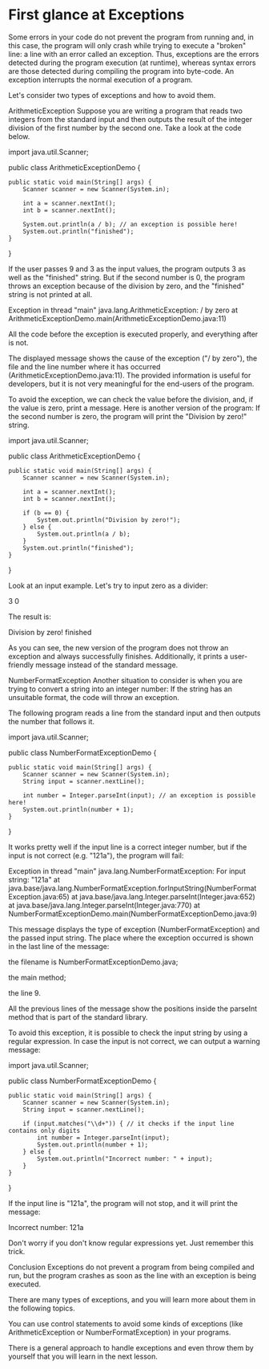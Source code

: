 # First glance at Exceptions

Some errors in your code do not prevent the program from running and, in this case, the program will only crash while trying to execute a "broken" line: a line with an error called an exception. Thus, exceptions are the errors detected during the program execution (at runtime), whereas syntax errors are those detected during compiling the program into byte-code. An exception interrupts the normal execution of a program.

Let's consider two types of exceptions and how to avoid them.

ArithmeticException
Suppose you are writing a program that reads two integers from the standard input and then outputs the result of the integer division of the first number by the second one. Take a look at the code below.

import java.util.Scanner;

public class ArithmeticExceptionDemo {

    public static void main(String[] args) {
        Scanner scanner = new Scanner(System.in);

        int a = scanner.nextInt();
        int b = scanner.nextInt();

        System.out.println(a / b); // an exception is possible here!
        System.out.println("finished");
    }
}

If the user passes 9 and 3 as the input values, the program outputs 3 as well as the "finished" string. But if the second number is 0, the program throws an exception because of the division by zero, and the "finished" string is not printed at all.

Exception in thread "main" java.lang.ArithmeticException: / by zero
at ArithmeticExceptionDemo.main(ArithmeticExceptionDemo.java:11)

All the code before the exception is executed properly, and everything after is not.

The displayed message shows the cause of the exception ("/ by zero"), the file and the line number where it has occurred (ArithmeticExceptionDemo.java:11). The provided information is useful for developers, but it is not very meaningful for the end-users of the program.

To avoid the exception, we can check the value before the division, and, if the value is zero, print a message. Here is another version of the program: If the second number is zero, the program will print the "Division by zero!" string.

import java.util.Scanner;

public class ArithmeticExceptionDemo {

    public static void main(String[] args) {
        Scanner scanner = new Scanner(System.in);

        int a = scanner.nextInt();
        int b = scanner.nextInt();

        if (b == 0) {
            System.out.println("Division by zero!");
        } else {
            System.out.println(a / b);
        }
        System.out.println("finished");
    }
}

Look at an input example. Let's try to input zero as a divider:

3 0

The result is:

Division by zero!
finished

As you can see, the new version of the program does not throw an exception and always successfully finishes. Additionally, it prints a user-friendly message instead of the standard message.

NumberFormatException
Another situation to consider is when you are trying to convert a string into an integer number: If the string has an unsuitable format, the code will throw an exception.

The following program reads a line from the standard input and then outputs the number that follows it.

import java.util.Scanner;

public class NumberFormatExceptionDemo {

    public static void main(String[] args) {
        Scanner scanner = new Scanner(System.in);
        String input = scanner.nextLine();

        int number = Integer.parseInt(input); // an exception is possible here!
        System.out.println(number + 1);
    }
}

It works pretty well if the input line is a correct integer number, but if the input is not correct (e.g. "121a"), the program will fail:

Exception in thread "main" java.lang.NumberFormatException: For input string: "121a"
at java.base/java.lang.NumberFormatException.forInputString(NumberFormatException.java:65)
at java.base/java.lang.Integer.parseInt(Integer.java:652)
at java.base/java.lang.Integer.parseInt(Integer.java:770)
at NumberFormatExceptionDemo.main(NumberFormatExceptionDemo.java:9)

This message displays the type of exception (NumberFormatException) and the passed input string. The place where the exception occurred is shown in the last line of the message:

the filename is NumberFormatExceptionDemo.java;

the main method;

the line 9.

All the previous lines of the message show the positions inside the parseInt method that is part of the standard library.

To avoid this exception, it is possible to check the input string by using a regular expression. In case the input is not correct, we can output a warning message:

import java.util.Scanner;

public class NumberFormatExceptionDemo {

    public static void main(String[] args) {
        Scanner scanner = new Scanner(System.in);
        String input = scanner.nextLine();

        if (input.matches("\\d+")) { // it checks if the input line contains only digits
            int number = Integer.parseInt(input);
            System.out.println(number + 1);
        } else {
            System.out.println("Incorrect number: " + input);
        }
    }
}

If the input line is "121a", the program will not stop, and it will print the message:

Incorrect number: 121a

Don't worry if you don't know regular expressions yet. Just remember this trick.

Conclusion
Exceptions do not prevent a program from being compiled and run, but the program crashes as soon as the line with an exception is being executed.

There are many types of exceptions, and you will learn more about them in the following topics.

You can use control statements to avoid some kinds of exceptions (like ArithmeticException or NumberFormatException) in your programs.

There is a general approach to handle exceptions and even throw them by yourself that you will learn in the next lesson.
